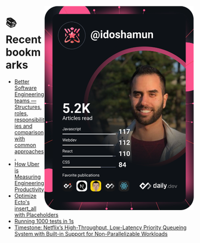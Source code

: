 <a href="https://app.daily.dev/idoshamun"><img src="https://raw.githubusercontent.com/idoshamun/idoshamun/devcard/devcard.svg" align='right' width="400" alt="Ido Shamun's Dev Card"/></a>

# 📚 Recent bookmarks
<!-- BOOKMARKS:START -->
- [Better Software Engineering teams — Structures, roles, responsibilities and comparison with common approaches.](https://app.daily.dev/posts/kv7PjFyz6?utm_source=rss&utm_medium=bookmarks&utm_campaign=28849d86070e4c099c877ab6837c61f0)
- [How Uber is Measuring Engineering Productivity](https://app.daily.dev/posts/TUpvxPLUy?utm_source=rss&utm_medium=bookmarks&utm_campaign=28849d86070e4c099c877ab6837c61f0)
- [Optimize Ecto&#39;s insert_all with Placeholders](https://app.daily.dev/posts/UB2EzMYNI?utm_source=rss&utm_medium=bookmarks&utm_campaign=28849d86070e4c099c877ab6837c61f0)
- [Running 1000 tests in 1s](https://app.daily.dev/posts/pmHL6gl6L?utm_source=rss&utm_medium=bookmarks&utm_campaign=28849d86070e4c099c877ab6837c61f0)
- [Timestone: Netflix’s High-Throughput, Low-Latency Priority Queueing System with Built-in Support for Non-Parallelizable Workloads](https://app.daily.dev/posts/k_9SEq2bt?utm_source=rss&utm_medium=bookmarks&utm_campaign=28849d86070e4c099c877ab6837c61f0)
<!-- BOOKMARKS:END -->
